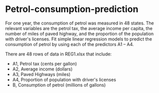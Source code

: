 # Petrol-consumption-prediction
For one year, the consumption of petrol was measured in 48 states. The relevant variables are the petrol tax, the average income per capita, the number of miles of paved highway, and the proportion of the population with driver's licenses. Fit simple linear regression models to predict the consumption of petrol by using each of the predictors A1 – A4.

There are 48 rows of data in REG1.xlsx that include:

* A1, Petrol tax (cents per gallon)
* A2, Average income (dollars)
* A3, Paved Highways (miles)
* A4, Proportion of population with driver's licenses
* B, Consumption of petrol (millions of gallons)
